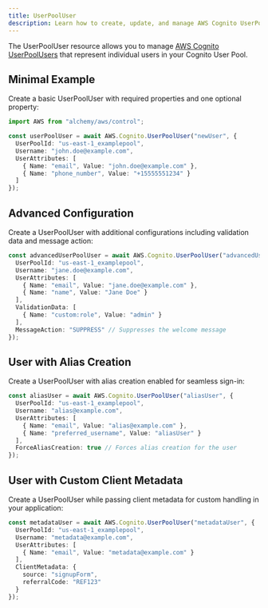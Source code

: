 ```yaml
---
title: UserPoolUser
description: Learn how to create, update, and manage AWS Cognito UserPoolUsers using Alchemy Cloud Control.
---
```


The UserPoolUser resource allows you to manage [AWS Cognito UserPoolUsers](https://docs.aws.amazon.com/cognito/latest/userguide/) that represent individual users in your Cognito User Pool.

## Minimal Example

Create a basic UserPoolUser with required properties and one optional property:

```ts
import AWS from "alchemy/aws/control";

const userPoolUser = await AWS.Cognito.UserPoolUser("newUser", {
  UserPoolId: "us-east-1_examplepool",
  Username: "john.doe@example.com",
  UserAttributes: [
    { Name: "email", Value: "john.doe@example.com" },
    { Name: "phone_number", Value: "+15555551234" }
  ]
});
```

## Advanced Configuration

Create a UserPoolUser with additional configurations including validation data and message action:

```ts
const advancedUserPoolUser = await AWS.Cognito.UserPoolUser("advancedUser", {
  UserPoolId: "us-east-1_examplepool",
  Username: "jane.doe@example.com",
  UserAttributes: [
    { Name: "email", Value: "jane.doe@example.com" },
    { Name: "name", Value: "Jane Doe" }
  ],
  ValidationData: [
    { Name: "custom:role", Value: "admin" }
  ],
  MessageAction: "SUPPRESS" // Suppresses the welcome message
});
```

## User with Alias Creation

Create a UserPoolUser with alias creation enabled for seamless sign-in:

```ts
const aliasUser = await AWS.Cognito.UserPoolUser("aliasUser", {
  UserPoolId: "us-east-1_examplepool",
  Username: "alias@example.com",
  UserAttributes: [
    { Name: "email", Value: "alias@example.com" },
    { Name: "preferred_username", Value: "aliasUser" }
  ],
  ForceAliasCreation: true // Forces alias creation for the user
});
```

## User with Custom Client Metadata

Create a UserPoolUser while passing client metadata for custom handling in your application:

```ts
const metadataUser = await AWS.Cognito.UserPoolUser("metadataUser", {
  UserPoolId: "us-east-1_examplepool",
  Username: "metadata@example.com",
  UserAttributes: [
    { Name: "email", Value: "metadata@example.com" }
  ],
  ClientMetadata: {
    source: "signupForm",
    referralCode: "REF123"
  }
});
```